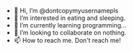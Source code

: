 - 👋 Hi, I’m @dontcopymyusernamepls
- 👀 I’m interested in eating and sleeping.
- 🌱 I’m currently learning programming...
- 💞️ I’m looking to collaborate on nothing.
- 📫 How to reach me. Don't reach me!

<!---
dontcopymyusernamepls/dontcopymyusernamepls is a ✨ special ✨ repository because its `README.md` (this file) appears on your GitHub profile.
You can click the Preview link to take a look at your changes.
--->
